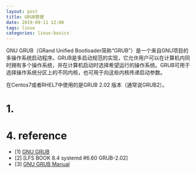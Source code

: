 ```yaml
---
layout: post
title: GRUB管理
date: 2019-09-11 12:00
tags: linux
categories: linux-basics 
---
```




GNU GRUB（GRand Unified Bootloader简称“GRUB”）是一个来自GNU项目的多操作系统启动程序。GRUB是多启动规范的实现，它允许用户可以在计算机内同时拥有多个操作系统，并在计算机启动时选择希望运行的操作系统。GRUB可用于选择操作系统分区上的不同内核，也可用于向这些内核传递启动参数。

在Centos7或者RHEL7中使用的是GRUB 2.02 版本（通常说GRUB2）。

# 1. 


# 4. reference

- [1] [GNU GRUB](https://www.gnu.org/software/grub/)
- [2] [LFS BOOK 8.4 systemd #6.60 GRUB-2.02]
- [3] [GNU GRUB Manual](https://www.gnu.org/software/grub/manual/grub/)
